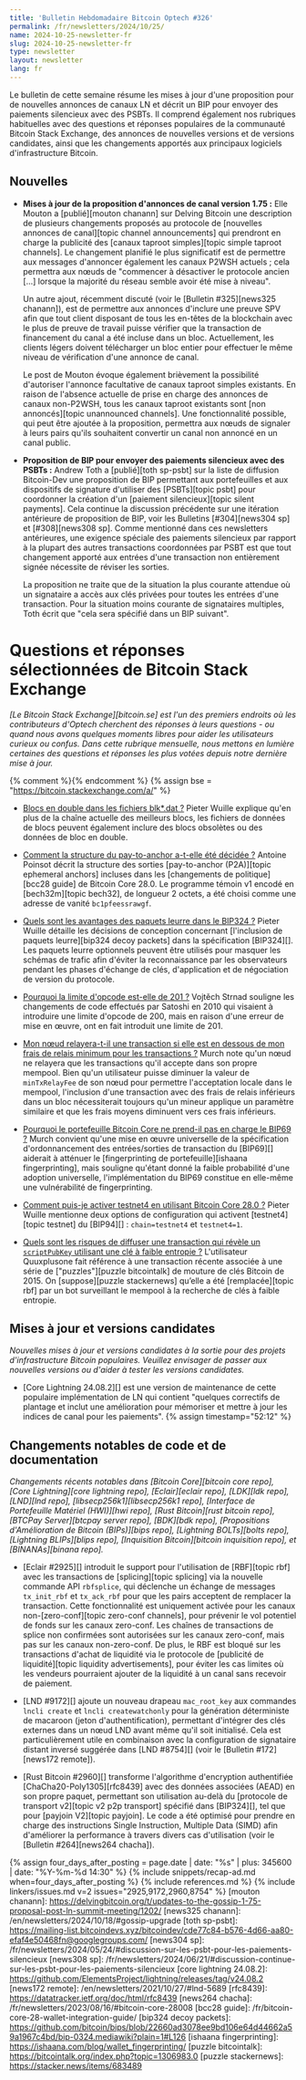 ```yaml
---
title: 'Bulletin Hebdomadaire Bitcoin Optech #326'
permalink: /fr/newsletters/2024/10/25/
name: 2024-10-25-newsletter-fr
slug: 2024-10-25-newsletter-fr
type: newsletter
layout: newsletter
lang: fr
---
```

Le bulletin de cette semaine résume les mises à jour d'une proposition pour de nouvelles annonces
de canaux LN et décrit un BIP pour envoyer des paiements silencieux avec des PSBTs. Il comprend également nos
rubriques habituelles avec des questions et réponses populaires
de la communauté Bitcoin Stack Exchange, des annonces de nouvelles versions et de
versions candidates, ainsi que les changements apportés aux principaux logiciels d'infrastructure Bitcoin.

## Nouvelles

- **Mises à jour de la proposition d'annonces de canal version 1.75 :** Elle Mouton a
  [publié][mouton chanann] sur Delving Bitcoin une description de plusieurs changements proposés au
  protocole de [nouvelles annonces de canal][topic channel announcements] qui prendront en charge la publicité
  des [canaux taproot simples][topic simple taproot channels]. Le changement planifié le plus
  significatif est de permettre aux messages d'annoncer également les canaux P2WSH actuels ; cela
  permettra aux nœuds de "commencer à désactiver le protocole ancien [...] lorsque la majorité du
  réseau semble avoir été mise à niveau".

  Un autre ajout, récemment discuté (voir le [Bulletin #325][news325 chanann]), est de permettre
  aux annonces d'inclure une preuve SPV afin que tout client disposant de tous les en-têtes de la blockchain
  avec le plus de preuve de travail puisse vérifier que la transaction de financement du canal a été
  incluse dans un bloc. Actuellement, les clients légers doivent télécharger un bloc entier pour
  effectuer le même niveau de vérification d'une annonce de canal.

  Le post de Mouton évoque également brièvement la possibilité d'autoriser l'annonce facultative de canaux taproot
  simples existants. En raison de l'absence actuelle de prise en charge des annonces de canaux non-P2WSH,
  tous les canaux taproot existants sont [non annoncés][topic unannounced channels]. Une
  fonctionnalité possible, qui peut être ajoutée à la proposition, permettra aux nœuds de signaler à
  leurs pairs qu'ils souhaitent convertir un canal non annoncé en un canal public.

- **Proposition de BIP pour envoyer des paiements silencieux avec des PSBTs :** Andrew Toth a
  [publié][toth sp-psbt] sur la liste de diffusion Bitcoin-Dev une proposition de BIP permettant aux
  portefeuilles et aux dispositifs de signature d'utiliser des [PSBTs][topic psbt] pour coordonner la
  création d'un [paiement silencieux][topic silent payments]. Cela continue la discussion précédente
  sur une itération antérieure de proposition de BIP, voir les Bulletins [#304][news304 sp] et
  [#308][news308 sp]. Comme mentionné dans ces newsletters antérieures, une exigence spéciale des
  paiements silencieux par rapport à la plupart des autres transactions coordonnées par PSBT est que
  tout changement apporté aux entrées d'une transaction non entièrement signée nécessite de réviser
  les sorties.

  La proposition ne traite que de la situation la plus courante attendue où un signataire a accès aux
  clés privées pour toutes les entrées d'une transaction. Pour la situation moins courante de
  signataires multiples, Toth écrit que "cela sera spécifié dans un BIP suivant".

# Questions et réponses sélectionnées de Bitcoin Stack Exchange

*[Le Bitcoin Stack Exchange][bitcoin.se] est l'un des premiers endroits où les contributeurs
d'Optech cherchent des réponses à leurs questions - ou quand nous avons quelques moments libres pour
aider les utilisateurs curieux ou confus. Dans cette rubrique mensuelle, nous mettons en lumière
certaines des questions et réponses les plus votées depuis notre dernière mise à jour.*

{% comment %}<!-- https://bitcoin.stackexchange.com/search?tab=votes&q=created%3a1m..%20is%3aanswer -->{% endcomment %}
{% assign bse = "https://bitcoin.stackexchange.com/a/" %}

- [Blocs en double dans les fichiers blk*.dat ?]({{bse}}124368)
  Pieter Wuille explique qu'en plus de la chaîne actuelle des meilleurs blocs, les fichiers de données
  de blocs peuvent également inclure des blocs obsolètes ou des données de bloc en double.

- [Comment la structure du pay-to-anchor a-t-elle été décidée ?]({{bse}}124383)
  Antoine Poinsot décrit la structure des sorties [pay-to-anchor (P2A)][topic ephemeral anchors]
  incluses dans les [changements de politique][bcc28 guide] de Bitcoin Core 28.0. Le programme témoin
  v1 encodé en [bech32m][topic bech32], de longueur 2 octets, a été choisi comme une adresse de vanité
  `bc1pfeessrawgf`.

- [Quels sont les avantages des paquets leurre dans le BIP324 ?]({{bse}}124301)
  Pieter Wuille détaille les décisions de conception concernant [l'inclusion de paquets leurre][bip324
  decoy packets] dans la spécification [BIP324][]. Les paquets leurre optionnels peuvent être utilisés
  pour masquer les schémas de trafic afin d'éviter la reconnaissance par les observateurs pendant les
  phases d'échange de clés, d'application et de négociation de version du protocole.

- [Pourquoi la limite d'opcode est-elle de 201 ?]({{bse}}124465)
  Vojtěch Strnad souligne les changements de code effectués par Satoshi en 2010 qui visaient à
  introduire une limite d'opcode de 200, mais en raison d'une erreur de mise en œuvre, ont en fait
  introduit une limite de 201.

- [Mon nœud relayera-t-il une transaction si elle est en dessous de mon frais de relais minimum pour les transactions ?]({{bse}}124387)
  Murch note qu'un nœud ne relayera que les transactions qu'il accepte dans son propre mempool. Bien
  qu'un utilisateur puisse diminuer la valeur de `minTxRelayFee` de son nœud pour permettre
  l'acceptation locale dans le mempool, l'inclusion d'une transaction avec des frais de relais
  inférieurs dans un bloc nécessiterait toujours qu'un mineur applique un paramètre similaire et que
  les frais moyens diminuent vers ces frais inférieurs.

- [Pourquoi le portefeuille Bitcoin Core ne prend-il pas en charge le BIP69 ?]({{bse}}124382)
  Murch convient qu'une mise en œuvre universelle de la spécification d'ordonnancement des
  entrées/sorties de transaction du [BIP69][] aiderait à atténuer le [fingerprinting de
  portefeuille][ishaana fingerprinting], mais souligne qu'étant donné la faible probabilité d'une
  adoption universelle, l'implémentation du BIP69 constitue en elle-même une vulnérabilité de
  fingerprinting.

- [Comment puis-je activer testnet4 en utilisant Bitcoin Core 28.0 ?]({{bse}}124443)
  Pieter Wuille mentionne deux options de configuration qui activent [testnet4][topic testnet] du
  [BIP94][] : `chain=testnet4` et `testnet4=1`.

- [Quels sont les risques de diffuser une transaction qui révèle un `scriptPubKey` utilisant une clé à faible entropie ?]({{bse}}124296)
  L'utilisateur Quuxplusone fait référence à une transaction récente associée à une série de
  ["puzzles"][puzzle bitcointalk] de mouture de clés Bitcoin de 2015.
  On [suppose][puzzle stackernews] qu’elle a été [remplacée][topic rbf] par un bot surveillant
  le mempool à la recherche de clés à faible entropie. 

## Mises à jour et versions candidates

_Nouvelles mises à jour et versions candidates à la sortie pour des projets d'infrastructure Bitcoin populaires.
Veuillez envisager de passer aux nouvelles versions ou d'aider à tester
les versions candidates._

- [Core Lightning 24.08.2][] est une version de maintenance de cette populaire implémentation de LN
  qui contient "quelques correctifs de plantage et inclut une amélioration pour mémoriser et mettre à jour
  les indices de canal pour les paiements". {% assign timestamp="52:12" %}

## Changements notables de code et de documentation

_Changements récents notables dans [Bitcoin Core][bitcoin core repo], [Core
Lightning][core lightning repo], [Eclair][eclair repo], [LDK][ldk repo],
[LND][lnd repo], [libsecp256k1][libsecp256k1 repo], [Interface de Portefeuille Matériel (HWI)][hwi
repo], [Rust Bitcoin][rust bitcoin repo], [BTCPay
Server][btcpay server repo], [BDK][bdk repo], [Propositions d'Amélioration de Bitcoin (BIPs)][bips
repo], [Lightning BOLTs][bolts repo],
[Lightning BLIPs][blips repo], [Inquisition Bitcoin][bitcoin inquisition
repo], et [BINANAs][binana repo]._

- [Eclair #2925][] introduit le support pour l'utilisation de [RBF][topic rbf] avec
  les transactions de [splicing][topic splicing] via la nouvelle commande API `rbfsplice`,
  qui déclenche un échange de messages `tx_init_rbf` et `tx_ack_rbf` pour que les pairs
  acceptent de remplacer la transaction. Cette fonctionnalité est uniquement activée pour
  les canaux non-[zero-conf][topic zero-conf channels], pour prévenir le vol potentiel
  de fonds sur les canaux zero-conf. Les chaînes de transactions de splice non confirmées sont
  autorisées sur les canaux zero-conf, mais pas sur les canaux non-zero-conf. De plus,
  le RBF est bloqué sur les transactions d'achat de liquidité via le protocole de [publicité de
  liquidité][topic liquidity advertisements], pour éviter les cas limites
  où les vendeurs pourraient ajouter de la liquidité à un canal sans recevoir de paiement.

- [LND #9172][] ajoute un nouveau drapeau `mac_root_key` aux commandes `lncli create` et `lncli createwatchonly`
  pour la génération déterministe de macaroon (jeton d'authentification),
  permettant d'intégrer des clés externes dans un nœud LND avant même qu'il soit
  initialisé. Cela est particulièrement utile en combinaison avec la configuration de signataire
  distant inversé suggérée dans [LND #8754][] (voir le [Bulletin #172][news172 remote]).

- [Rust Bitcoin #2960][] transforme l'algorithme d'encryption authentifiée
  [ChaCha20-Poly1305][rfc8439] avec des données associées (AEAD) en son propre paquet, permettant
  son utilisation au-delà du [protocole de transport v2][topic v2 p2p transport]
  spécifié dans [BIP324][], tel que pour [payjoin V2][topic payjoin]. Le code a été optimisé pour
  prendre en charge des instructions Single Instruction, Multiple Data (SIMD) afin d'améliorer la performance à
  travers divers cas d'utilisation (voir le [Bulletin #264][news264 chacha]).

{% assign four_days_after_posting = page.date | date: "%s" | plus: 345600 | date: "%Y-%m-%d 14:30" %}
{% include snippets/recap-ad.md when=four_days_after_posting %}
{% include references.md %}
{% include linkers/issues.md v=2 issues="2925,9172,2960,8754" %}
[mouton chanann]: https://delvingbitcoin.org/t/updates-to-the-gossip-1-75-proposal-post-ln-summit-meeting/1202/
[news325 chanann]: /en/newsletters/2024/10/18/#gossip-upgrade
[toth sp-psbt]: https://mailing-list.bitcoindevs.xyz/bitcoindev/cde77c84-b576-4d66-aa80-efaf4e50468fn@googlegroups.com/
[news304 sp]: /fr/newsletters/2024/05/24/#discussion-sur-les-psbt-pour-les-paiements-silencieux
[news308 sp]: /fr/newsletters/2024/06/21/#discussion-continue-sur-les-psbt-pour-les-paiements-silencieux
[core lightning 24.08.2]: https://github.com/ElementsProject/lightning/releases/tag/v24.08.2
[news172 remote]: /en/newsletters/2021/10/27/#lnd-5689
[rfc8439]: https://datatracker.ietf.org/doc/html/rfc8439
[news264 chacha]: /fr/newsletters/2023/08/16/#bitcoin-core-28008
[bcc28 guide]: /fr/bitcoin-core-28-wallet-integration-guide/
[bip324 decoy packets]: https://github.com/bitcoin/bips/blob/22660ad3078ee9bd106e64d44662a59a1967c4bd/bip-0324.mediawiki?plain=1#L126
[ishaana fingerprinting]: https://ishaana.com/blog/wallet_fingerprinting/
[puzzle bitcointalk]: https://bitcointalk.org/index.php?topic=1306983.0
[puzzle stackernews]: https://stacker.news/items/683489
